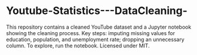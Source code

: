 # Youtube-Statistics---DataCleaning-
This repository contains a cleaned YouTube dataset and a Jupyter notebook showing the cleaning process. Key steps: imputing missing values for education, population, and unemployment rate; dropping an unnecessary column. To explore, run the notebook. Licensed under MIT.
